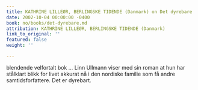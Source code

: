 ```yaml
---
title: KATHRINE LILLEØR, BERLINGSKE TIDENDE (Danmark) on Det dyrebare
date: 2002-10-04 00:00:00 -0400
book: no/books/det-dyrebare.md
attribution: KATHRINE LILLEØR, BERLINGSKE TIDENDE (Danmark)
link_to_original: ''
featured: false
weight: ''

---
```

blendende velfortalt bok … Linn Ullmann viser med sin roman at hun har stålklart blikk for livet akkurat nå i den nordiske familie som få andre samtidsforfattere. Det er dyrebart.